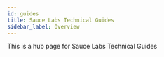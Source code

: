 ```yaml
---
id: guides
title: Sauce Labs Technical Guides
sidebar_label: Overview
---
```


This is a hub page for Sauce Labs Technical Guides
